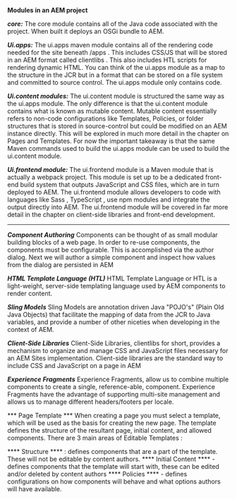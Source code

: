**Modules in an AEM project**

***core:***
The core module contains all of the Java code associated with the project. 
When built it deploys an OSGi bundle to AEM. 

***Ui.apps:***
The ui.apps maven module contains all of the rendering code needed for the site beneath /apps . 
This includes CSS/JS that will be stored in an AEM format called clientlibs . 
This also includes HTL scripts for rendering dynamic HTML. 
You can think of the ui.apps module as a map to the structure in the JCR but in a format that can be stored on a file system and committed to source control. 
The ui.apps module only contains code. 

***Ui.content modules:***
The ui.content module is structured the same way as the ui.apps module. 
The only difference is that the ui.content module contains what is known as mutable content. 
Mutable content essentially refers to non-code configurations like Templates, Policies, or folder structures that is stored in source-control but could be modified on an AEM instance directly. 
This will be explored in much more detail in the chapter on Pages and Templates. For now the important takeaway is that the same Maven commands used to build the ui.apps module can be used to build the ui.content module. 

***Ui.frontend module:***
The ui.frontend module is a Maven module that is actually a webpack project. 
This module is set up to be a dedicated front-end build system that outputs JavaScript and CSS files, which are in turn deployed to AEM. 
The ui.frontend module allows developers to code with languages like Sass , TypeScript , use npm modules and integrate the output directly into AEM.
The ui.frontend module will be covered in far more detail in the chapter on client-side libraries and front-end development. 


---
***Component Authoring***
Components can be thought of as small modular building blocks of a web page. In order to re-use components, the components must be configurable. This is accomplished via the author dialog. Next we will author a simple component and inspect how values from the dialog are persisted in AEM

***HTML Template Language (HTL)***
HTML Template Language or HTL is a light-weight, server-side templating language used by AEM components to render content. 

***Sling Models***
Sling Models are annotation driven Java "POJO's" (Plain Old Java Objects) that facilitate the mapping of data from the JCR to Java variables, and provide a number of other niceties when developing in the context of AEM. 

***Client-Side Libraries***
Client-Side Libraries, clientlibs for short, provides a mechanism to organize and manage CSS and JavaScript files necessary for an AEM Sites implementation. Client-side libraries are the standard way to include CSS and JavaScript on a page in AEM

***Experience Fragments***
Experience Fragments, allow us to combine multiple components to create a single, reference-able, component. Experience Fragments have the advantage of supporting multi-site management and allows us to manage different headers/footers per locale.

*** Page Template ***
When creating a page you must select a template, which will be used as the basis for creating the new page. The template defines the structure of the resultant page, initial content, and allowed components.
There are 3 main areas of Editable Templates :

 **** Structure **** :
 defines components that are a part of the template. These will not be editable by content authors.
 **** Initial Content **** - defines components that the template will start with, these can be edited and/or deleted by content authors
 **** Policies **** - defines configurations on how components will behave and what options authors will have available. 
